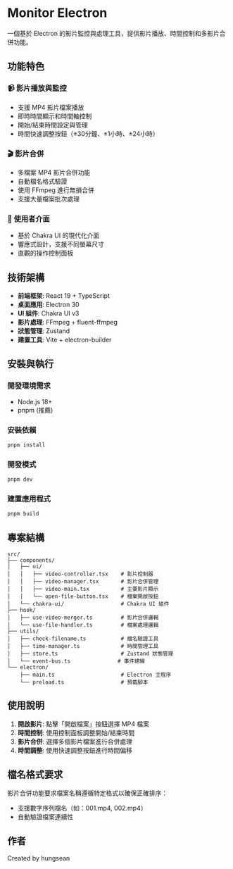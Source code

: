 # Monitor Electron

一個基於 Electron 的影片監控與處理工具，提供影片播放、時間控制和多影片合併功能。

## 功能特色

### 📹 影片播放與監控

- 支援 MP4 影片檔案播放
- 即時時間顯示和時間軸控制
- 開始/結束時間設定與管理
- 時間快速調整按鈕（±30分鐘、±1小時、±24小時）

### 🎬 影片合併

- 多檔案 MP4 影片合併功能
- 自動檔名格式驗證
- 使用 FFmpeg 進行無損合併
- 支援大量檔案批次處理

### 🎨 使用者介面

- 基於 Chakra UI 的現代化介面
- 響應式設計，支援不同螢幕尺寸
- 直觀的操作控制面板

## 技術架構

- **前端框架**: React 19 + TypeScript
- **桌面應用**: Electron 30
- **UI 組件**: Chakra UI v3
- **影片處理**: FFmpeg + fluent-ffmpeg
- **狀態管理**: Zustand
- **建置工具**: Vite + electron-builder

## 安裝與執行

### 開發環境需求

- Node.js 18+
- pnpm (推薦)

### 安裝依賴

```bash
pnpm install
```

### 開發模式

```bash
pnpm dev
```

### 建置應用程式

```bash
pnpm build
```

## 專案結構

```plaintext
src/
├── components/
│   ├── ui/
│   │   ├── video-controller.tsx    # 影片控制器
│   │   ├── video-manager.tsx       # 影片合併管理
│   │   ├── video-main.tsx          # 主要影片顯示
│   │   └── open-file-button.tsx    # 檔案開啟按鈕
│   └── chakra-ui/                  # Chakra UI 組件
├── hook/
│   ├── use-video-merger.ts         # 影片合併邏輯
│   └── use-file-handler.ts         # 檔案處理邏輯
├── utils/
│   ├── check-filename.ts           # 檔名驗證工具
│   ├── time-manager.ts             # 時間管理工具
│   ├── store.ts                    # Zustand 狀態管理
│   └── event-bus.ts               # 事件總線
└── electron/
    ├── main.ts                     # Electron 主程序
    └── preload.ts                  # 預載腳本
```

## 使用說明

1. **開啟影片**: 點擊「開啟檔案」按鈕選擇 MP4 檔案
2. **時間控制**: 使用控制面板調整開始/結束時間
3. **影片合併**: 選擇多個影片檔案進行合併處理
4. **時間調整**: 使用快速調整按鈕進行時間偏移

## 檔名格式要求

影片合併功能要求檔案名稱遵循特定格式以確保正確排序：

- 支援數字序列檔名（如：001.mp4, 002.mp4）
- 自動驗證檔案連續性

## 作者

Created by hungsean
